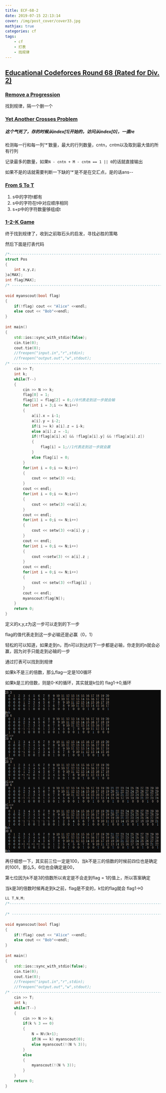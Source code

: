 ```yaml
---
title: ECF-68-2
date: 2019-07-15 22:13:14
cover: /img/post_cover/cover33.jpg
mathjax: true
categories: cf
tags: 
    - cf
    - 打表
    - 找规律
---
```


## [Educational Codeforces Round 68 (Rated for Div. 2)](https://codeforces.com/contest/1194)

### [Remove a Progression](https://codeforces.com/contest/1194/problem/A)

找到规律，隔一个删一个

### [Yet Another Crosses Problem](https://codeforces.com/contest/1194/problem/B)

##### 这个气死了，存的时候从index[1]开始的，访问从index[0]，一直re

检测每一行和每一列‘*’数量，最大的行列数量，cntn，cntm以及取到最大值的所有行列

记录最多的数量，如果`N - cntn + M - cntm == 1 || 0`的话就直接输出

如果不是的话就需要判断一下缺的‘*’是不是在交汇点，是的话ans--

### [From S To T](https://codeforces.com/contest/1194/problem/C)

1. s中的字符t都有
2. s中的字符在t中对应顺序相同
3. s+p中的字符数量够组成t

### [1-2-K Game](https://codeforces.com/contest/1194/problem/D)

终于找到规律了，收到之前取石头的启发，寻找必胜的策略

然后下面是打表代码

```cpp
/*-------------------------------------------------------------------------------------------*/
struct Pos
{
    int x,y,z;
}a[MAX];
int flag[MAX];
/* ------------------------------------------------------------------------------------------*/

void myanscout(bool flag)
{
    if(!flag) cout << "Alice" <<endl;
    else cout << "Bob"<<endl;
}

int main()
{
    std::ios::sync_with_stdio(false);
    cin.tie(0);
    cout.tie(0);
    //freopen("input.in","r",stdin);
    //freopen("output.out","w",stdout);
/* --------------------------------------------------------------------------------------*/
    cin >> T;
    int k;
    while(T--)
    {
        cin >> N >> k;
        flag[0] = 1;
        flag[1] = flag[2] = 0;//0代表走到这一步就会输
        for(int i = 3;i <= N;i++)
        {
            a[i].x = i-1;
            a[i].y = i-2;
            if(i >= k) a[i].z = i-k;
            else a[i].z = -1;
            if(!flag[a[i].x] && !flag[a[i].y] && !flag[a[i].z])
            {
                flag[i] = 1;//1代表走到这一步就会赢
            }
            else flag[i] = 0;
        }
        for(int i = 0;i <= N;i++)
        {
            cout << setw(3) <<i;
        }
        cout << endl;
        for(int i = 0;i <= N;i++)
        {
            cout << setw(3) <<a[i].x;
        }
        cout << endl;
        for(int i = 0;i <= N;i++)
        {
            cout << setw(3) <<a[i].y ;
        }
        cout << endl;
        for(int i = 0;i <= N;i++)
        {
            cout <<setw(3) << a[i].z ;
        }
        cout << endl;
        for(int i = 0;i <= N;i++)
        {
            cout << setw(3) <<flag[i] ;
        }
        cout << endl;
        myanscout(flag[N]);
    }
    return 0;
}
```

定义的x,y,z为这一步可以走到的下一步

flag的值代表走到这一步必输还是必赢（0，1）

轻松的可以知道，如果走到n，而n可以到达的下一步都是必输，你走到的n就会必赢，因为对手只能走到必输的一步

通过打表可以找到到规律

如果k不是三的倍数，那么flag一定是100循环

如果k是三的倍数，则是0-K的循环，其实就是k位的 flag1->0,循环

![/img/post_blog/ECF-68-2-1.jpg](/img/post_blog/ECF-68-2-1.jpg)

再仔细想一下，其实前三位一定是100，当k不是三的倍数的时候前四位也是确定的1001，那么5，6位也会确定是00，

第七位因为k不是3的倍数所以肯定是不会走到flag = 1的值上，所以答案确定

当k是3的倍数时候再走到k之前，flag是不变的，k位的flag就会 flag1->0

```cpp
LL T,N,M;
/*-------------------------------------------------------------------------------------------*/
 
/* ------------------------------------------------------------------------------------------*/
 
void myanscout(bool flag)
{
    if(!flag) cout << "Alice" <<endl;
    else cout << "Bob"<<endl;
}
 
int main()
{
    std::ios::sync_with_stdio(false);
    cin.tie(0);
    cout.tie(0);
    //freopen("input.in","r",stdin);
    //freopen("output.out","w",stdout);
/* --------------------------------------------------------------------------------------*/
    cin >> T;
    int k;
    while(T--)
    {
        cin >> N >> k;
        if(k % 3 == 0)
        {
            N = N%(k+1);
            if(N == k) myanscout(0);
            else myanscout(!(N % 3));
        }
        else
        {
            myanscout(!(N % 3));
        }
    }
    return 0;
}
```

